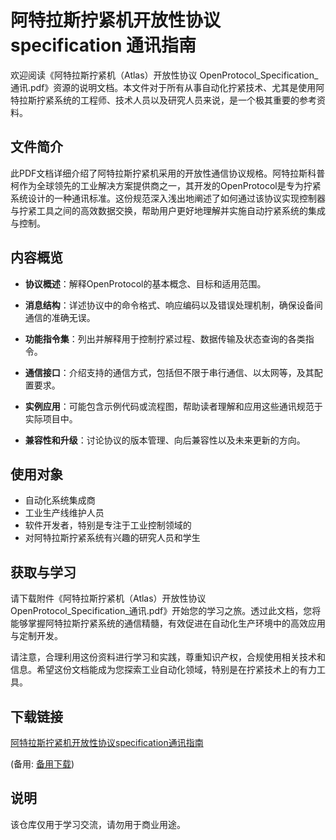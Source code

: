 # 阿特拉斯拧紧机开放性协议 specification 通讯指南

欢迎阅读《阿特拉斯拧紧机（Atlas）开放性协议 OpenProtocol_Specification_通讯.pdf》资源的说明文档。本文件对于所有从事自动化拧紧技术、尤其是使用阿特拉斯拧紧系统的工程师、技术人员以及研究人员来说，是一个极其重要的参考资料。

## 文件简介

此PDF文档详细介绍了阿特拉斯拧紧机采用的开放性通信协议规格。阿特拉斯科普柯作为全球领先的工业解决方案提供商之一，其开发的OpenProtocol是专为拧紧系统设计的一种通讯标准。这份规范深入浅出地阐述了如何通过该协议实现控制器与拧紧工具之间的高效数据交换，帮助用户更好地理解并实施自动拧紧系统的集成与控制。

## 内容概览

- **协议概述**：解释OpenProtocol的基本概念、目标和适用范围。
  
- **消息结构**：详述协议中的命令格式、响应编码以及错误处理机制，确保设备间通信的准确无误。
  
- **功能指令集**：列出并解释用于控制拧紧过程、数据传输及状态查询的各类指令。
  
- **通信接口**：介绍支持的通信方式，包括但不限于串行通信、以太网等，及其配置要求。
  
- **实例应用**：可能包含示例代码或流程图，帮助读者理解和应用这些通讯规范于实际项目中。
  
- **兼容性和升级**：讨论协议的版本管理、向后兼容性以及未来更新的方向。

## 使用对象

- 自动化系统集成商
- 工业生产线维护人员
- 软件开发者，特别是专注于工业控制领域的
- 对阿特拉斯拧紧系统有兴趣的研究人员和学生

## 获取与学习

请下载附件《阿特拉斯拧紧机（Atlas）开放性协议 OpenProtocol_Specification_通讯.pdf》开始您的学习之旅。透过此文档，您将能够掌握阿特拉斯拧紧系统的通信精髓，有效促进在自动化生产环境中的高效应用与定制开发。

请注意，合理利用这份资料进行学习和实践，尊重知识产权，合规使用相关技术和信息。希望这份文档能成为您探索工业自动化领域，特别是在拧紧技术上的有力工具。

## 下载链接
[阿特拉斯拧紧机开放性协议specification通讯指南](https://pan.quark.cn/s/3171c751fdbc) 

(备用: [备用下载](https://pan.baidu.com/s/19YkT3m75WoyjFS4AhyIuOA?pwd=1234))

## 说明

该仓库仅用于学习交流，请勿用于商业用途。
